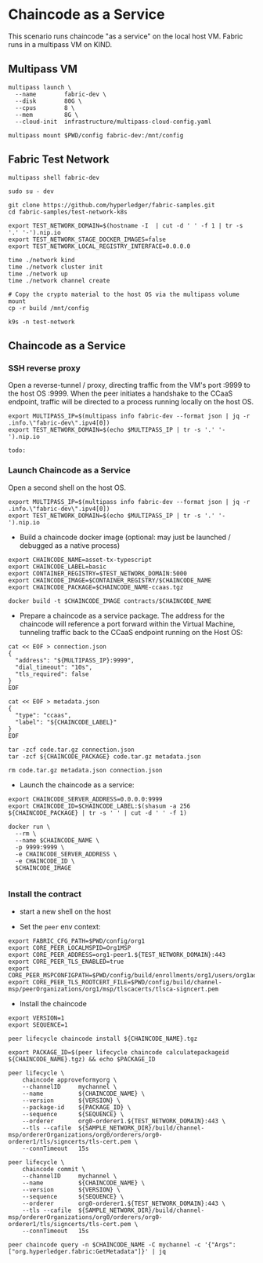 # Chaincode as a Service 

This scenario runs chaincode "as a service" on the local host VM.  Fabric runs in a multipass VM on KIND.


## Multipass VM 

```shell
multipass launch \
  --name        fabric-dev \
  --disk        80G \
  --cpus        8 \
  --mem         8G \
  --cloud-init  infrastructure/multipass-cloud-config.yaml

multipass mount $PWD/config fabric-dev:/mnt/config

```


## Fabric Test Network 

```shell
multipass shell fabric-dev

sudo su - dev 
```

```shell
git clone https://github.com/hyperledger/fabric-samples.git
cd fabric-samples/test-network-k8s

export TEST_NETWORK_DOMAIN=$(hostname -I  | cut -d ' ' -f 1 | tr -s '.' '-').nip.io
export TEST_NETWORK_STAGE_DOCKER_IMAGES=false
export TEST_NETWORK_LOCAL_REGISTRY_INTERFACE=0.0.0.0

time ./network kind
time ./network cluster init
time ./network up
time ./network channel create
 
# Copy the crypto material to the host OS via the multipass volume mount 
cp -r build /mnt/config 

```

```shell
k9s -n test-network
```


## Chaincode as a Service 

### SSH reverse proxy

Open a reverse-tunnel / proxy, directing traffic from the VM's port :9999 to the host OS :9999.
When the peer initiates a handshake to the CCaaS endpoint, traffic will be directed to a process 
running locally on the host OS. 

```shell
export MULTIPASS_IP=$(multipass info fabric-dev --format json | jq -r .info.\"fabric-dev\".ipv4[0])
export TEST_NETWORK_DOMAIN=$(echo $MULTIPASS_IP | tr -s '.' '-').nip.io

```

```shell
todo: 
```


### Launch Chaincode as a Service 

Open a second shell on the host OS. 

```shell
export MULTIPASS_IP=$(multipass info fabric-dev --format json | jq -r .info.\"fabric-dev\".ipv4[0])
export TEST_NETWORK_DOMAIN=$(echo $MULTIPASS_IP | tr -s '.' '-').nip.io

```

- Build a chaincode docker image (optional: may just be launched / debugged as a native process)
```shell
export CHAINCODE_NAME=asset-tx-typescript
export CHAINCODE_LABEL=basic
export CONTAINER_REGISTRY=$TEST_NETWORK_DOMAIN:5000
export CHAINCODE_IMAGE=$CONTAINER_REGISTRY/$CHAINCODE_NAME
export CHAINCODE_PACKAGE=$CHAINCODE_NAME-ccaas.tgz 

docker build -t $CHAINCODE_IMAGE contracts/$CHAINCODE_NAME 

```

- Prepare a chaincode as a service package.  The address for the chaincode will reference a port forward 
  within the Virtual Machine, tunneling traffic back to the CCaaS endpoint running on the Host OS:
```shell
cat << EOF > connection.json
{
  "address": "${MULTIPASS_IP}:9999",
  "dial_timeout": "10s",
  "tls_required": false
}
EOF

cat << EOF > metadata.json
{
  "type": "ccaas",
  "label": "${CHAINCODE_LABEL}"
}
EOF

tar -zcf code.tar.gz connection.json
tar -zcf ${CHAINCODE_PACKAGE} code.tar.gz metadata.json

rm code.tar.gz metadata.json connection.json 

```

- Launch the chaincode as a service: 
```shell
export CHAINCODE_SERVER_ADDRESS=0.0.0.0:9999
export CHAINCODE_ID=$CHAINCODE_LABEL:$(shasum -a 256 ${CHAINCODE_PACKAGE} | tr -s ' ' | cut -d ' ' -f 1)

docker run \
  --rm \
  --name $CHAINCODE_NAME \
  -p 9999:9999 \
  -e CHAINCODE_SERVER_ADDRESS \
  -e CHAINCODE_ID \
  $CHAINCODE_IMAGE
    
```


### Install the contract 

- start a new shell on the host 

- Set the `peer` env context:
```shell
export FABRIC_CFG_PATH=$PWD/config/org1
export CORE_PEER_LOCALMSPID=Org1MSP
export CORE_PEER_ADDRESS=org1-peer1.${TEST_NETWORK_DOMAIN}:443
export CORE_PEER_TLS_ENABLED=true
export CORE_PEER_MSPCONFIGPATH=$PWD/config/build/enrollments/org1/users/org1admin/msp
export CORE_PEER_TLS_ROOTCERT_FILE=$PWD/config/build/channel-msp/peerOrganizations/org1/msp/tlscacerts/tlsca-signcert.pem

```

- Install the chaincode

```shell
export VERSION=1
export SEQUENCE=1

```

```shell
peer lifecycle chaincode install ${CHAINCODE_NAME}.tgz 

export PACKAGE_ID=$(peer lifecycle chaincode calculatepackageid ${CHAINCODE_NAME}.tgz) && echo $PACKAGE_ID

peer lifecycle \
	chaincode approveformyorg \
	--channelID     mychannel \
	--name          ${CHAINCODE_NAME} \
	--version       ${VERSION} \
	--package-id    ${PACKAGE_ID} \
	--sequence      ${SEQUENCE} \
	--orderer       org0-orderer1.${TEST_NETWORK_DOMAIN}:443 \
	--tls --cafile  ${SAMPLE_NETWORK_DIR}/build/channel-msp/ordererOrganizations/org0/orderers/org0-orderer1/tls/signcerts/tls-cert.pem \
	--connTimeout   15s

peer lifecycle \
	chaincode commit \
	--channelID     mychannel \
	--name          ${CHAINCODE_NAME} \
	--version       ${VERSION} \
	--sequence      ${SEQUENCE} \
	--orderer       org0-orderer1.${TEST_NETWORK_DOMAIN}:443 \
	--tls --cafile  ${SAMPLE_NETWORK_DIR}/build/channel-msp/ordererOrganizations/org0/orderers/org0-orderer1/tls/signcerts/tls-cert.pem \
	--connTimeout   15s

```

```shell
peer chaincode query -n $CHAINCODE_NAME -C mychannel -c '{"Args":["org.hyperledger.fabric:GetMetadata"]}' | jq

```


